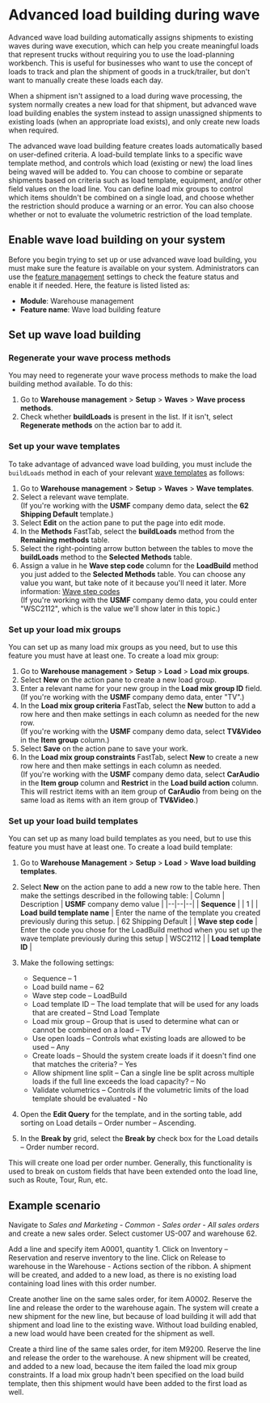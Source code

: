# Advanced load building during wave

Advanced wave load building automatically assigns shipments to existing waves during wave execution, which can help you create meaningful loads that represent trucks without requiring you to use the load-planning workbench. This is useful for businesses who want to use the concept of loads to track and plan the shipment of goods in a truck/trailer, but don't want to manually create these loads each day.

When a shipment isn't assigned to a load during wave processing, the system normally creates a new load for that shipment, but advanced wave load building enables the system instead to assign unassigned shipments to existing loads (when an appropriate load exists), and only create new loads when required.

The advanced wave load building feature creates loads automatically based on user-defined criteria. A load-build template links to a specific wave template method, and controls which load (existing or new) the load lines being waved will be added to. You can choose to combine or separate shipments based on criteria such as load template, equipment, and/or other field values on the load line. You can define load mix groups to control which items shouldn't be combined on a single load, and choose whether the restriction should produce a warning or an error. You can also choose whether or not to evaluate the volumetric restriction of the load template.

## Enable wave load building on your system

Before you begin trying to set up or use advanced wave load building, you must make sure the feature is available on your system. Administrators can use the [feature management](../../fin-ops-core/fin-ops/get-started/feature-management/feature-management-overview.md) settings to check the feature status and enable it if needed. Here, the feature is listed listed as:

- **Module**: Warehouse management
- **Feature name**: Wave load building feature

<!-- KFM: Add this?: "If you don't see the feature listed, then it may have been made a standard part of the product since this documentation was written, in which case you can proceed with the remaining sections of this topic and all of the described features should be available to you." -->

## Set up wave load building

### Regenerate your wave process methods

You may need to regenerate your wave process methods to make the load building method available. To do this:

1. Go to **Warehouse management** > **Setup** > **Waves** > **Wave process methods**.
2. Check whether **buildLoads** is present in the list. If it isn't, select **Regenerate methods** on the action bar to add it.

### Set up your wave templates

To take advantage of advanced wave load building, you must include the `buildLoads` method in each of your relevant [wave templates](tasks/configure-wave-processing.md) as follows:

1. Go to **Warehouse management** > **Setup** >  **Waves** > **Wave templates**.
1. Select a relevant wave template.<BR>(If you're working with the **USMF** company demo data, select the **62 Shipping Default** template.)
1. Select **Edit** on the action pane to put the page into edit mode.
1. In the **Methods** FastTab, select the **buildLoads** method from the **Remaining methods** table.
1. Select the right-pointing arrow button between the tables to move the **buildLoads** method to the **Selected Methods** table.
1. Assign a value in he **Wave step code** column for the **LoadBuild** method you just added to the **Selected Methods** table. You can choose any value you want, but take note of it because you'll need it later. More information: [Wave step codes](wave-step-codes.md)<BR>(If you're working with the **USMF** company demo data, you could enter "WSC2112", which is the value we'll show later in this topic.)

<!-- KFM: Anything more to say about how to pick a wave step code? -->

### Set up your load mix groups

You can set up as many load mix groups as you need, but to use this feature you must have at least one. To create a load mix group:
<!-- KFM: seems like we have no other documentation about load mix groups. Are these added by this feature? Should we say more about them here? -->

1. Go to **Warehouse management** > **Setup** >  **Load** > **Load mix groups**.
1. Select **New** on the action pane to create a new load group.
1. Enter a relevant name for your new group in the **Load mix group ID** field.<BR>(If you're working with the **USMF** company demo data, enter "TV".)
1. In the **Load mix group criteria** FastTab, select the **New** button to add a row here and then make settings in each column as needed for the new row.<BR>(If you're working with the **USMF** company demo data, select **TV&Video** in the **Item group** column.) <!-- KFM: We should add a sentence to explain what this will do, as we do later in this procedure. What are all these "code" columns for? -->
1. Select **Save** on the action pane to save your work.
1. In the **Load mix group constraints** FastTab, select **New** to create a new row here and then make settings in each column as needed. <BR>(If you're working with the **USMF** company demo data, select **CarAudio** in the **Item group** column and **Restrict** in the **Load build action** column. This will restrict items with an item group of **CarAudio** from being on the same load as items with an item group of **TV&Video**.)

### Set up your load build templates

You can set up as many load build templates as you need, but to use this feature you must have at least one. To create a load build template:
<!-- KFM: Again, it seems like we have no other documentation about load build templates. Are these added by this feature? Should we say more about them here? -->

1. Go to **Warehouse Management** > **Setup** >  **Load** > **Wave load building templates**.
1. Select **New** on the action pane to add a new row to the table here. Then make the settings described in the following table:
    | Column | Description | **USMF** company demo value |
    |--|--|--|
    | **Sequence** | <!-- KFM: What is this? --> | 1 |
    | **Load build template name** | Enter the name of the template you created previously during this setup. <!-- KFM: Exact? Seems like get no help --> | 62 Shipping Default <!-- KFM: Or just "62" --> |
    | **Wave step code** | Enter the code you chose for the LoadBuild method when you set up the wave template previously during this setup | WSC2112 |
    | **Load template ID** | 

1. Make the following settings:
    - Sequence – 1
    - Load build name – 62
    - Wave step code – LoadBuild
    - Load template ID – The load template that will be used for any loads that are created – Stnd Load Template
    - Load mix group – Group that is used to determine what can or cannot be combined on a load – TV
    - Use open loads – Controls what existing loads are allowed to be used – Any
    - Create loads – Should the system create loads if it doesn't find one that matches the criteria? – Yes
    - Allow shipment line split – Can a single line be split across multiple loads if the full line exceeds the load capacity? – No
    - Validate volumetrics – Controls if the volumetric limits of the load template should be evaluated - No
1. Open the **Edit Query** for the template, and in the sorting table, add sorting on Load details – Order number – Ascending.
1. In the **Break by** grid, select the **Break by** check box for the Load details – Order number record.

This will create one load per order number. Generally, this functionality is used to break on custom fields that have been extended onto the load line, such as Route, Tour, Run, etc.

## Example scenario

<!-- Add intro. What does this scenario demonstrate? What will we do here? -->

Navigate to _Sales and Marketing_ _-_ _Common - Sales order - All sales orders_ and create a new sales order. Select customer US-007 and warehouse 62.

<!-- KFM: I can't find this path--maybe "common" doesn't exist? Where does this sample data come from? -->

Add a line and specify item A0001, quantity 1. Click on Inventory – Reservation and reserve inventory to the line. Click on Release to warehouse in the Warehouse _-_ Actions section of the ribbon. A shipment will be created, and added to a new load, as there is no existing load containing load lines with this order number.

<!-- KFM: When I click on **Add line**, nothing happens. How do I specify an "item"? I don't see any of these settings here. -->


Create another line on the same sales order, for item A0002. Reserve the line and release the order to the warehouse again. The system will create a new shipment for the new line, but because of load building it will add that shipment and load line to the existing wave. Without load building enabled, a new load would have been created for the shipment as well.

Create a third line of the same sales order, for item M9200. Reserve the line and release the order to the warehouse. A new shipment will be created, and added to a new load, because the item failed the load mix group constraints. If a load mix group hadn't been specified on the load build template, then this shipment would have been added to the first load as well.

